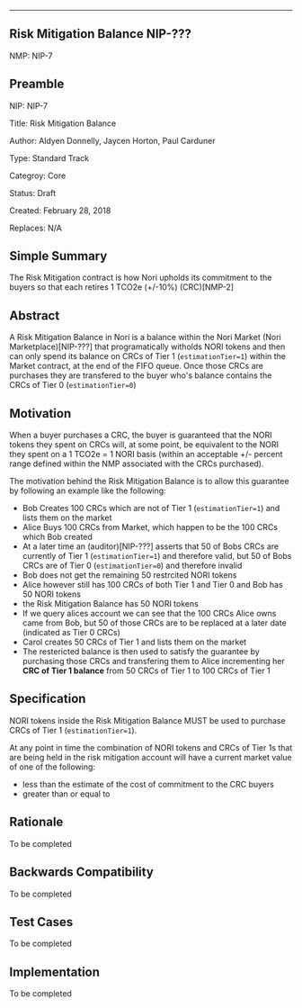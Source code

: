 ---------------------

## Risk Mitigation Balance NIP-???
  NMP: NIP-7
  
## Preamble

  NIP: NIP-7

  Title: Risk Mitigation Balance

  Author: Aldyen Donnelly, Jaycen Horton, Paul Carduner

  Type: Standard Track

  Categroy: Core

  Status: Draft

  Created: February 28, 2018

  Replaces: N/A

## Simple Summary
The Risk Mitigation contract is how Nori upholds its commitment to the buyers so that each retires 1 TCO2e (+/-10%) (CRC)[NMP-2]

## Abstract
A Risk Mitigation Balance in Nori is a balance within the Nori Market (Nori Marketplace)[NIP-???] that programatically witholds NORI tokens and then can only spend its balance on CRCs of Tier 1 (`estimationTier=1`) within the Market contract, at the end of the FIFO queue. Once those CRCs are purchases they are transfered to the buyer who's balance contains the CRCs of Tier 0 (`estimationTier=0`)

## Motivation
When a buyer purchases a CRC, the buyer is guaranteed that the NORI tokens they spent on CRCs will, at some point, be equivalent to the NORI they spent on a 1 TCO2e = 1 NORI basis (within an acceptable +/- percent range defined within the NMP associated with the CRCs purchased). 

The motivation behind the Risk Mitigation Balance is to allow this guarantee by following an example like the following:
- Bob Creates 100 CRCs which are not of Tier 1 (`estimationTier=1`) and lists them on the market
- Alice Buys 100 CRCs from Market, which happen to be the 100 CRCs which Bob created
- At a later time an (auditor)[NIP-???] asserts that 50 of Bobs CRCs are currently of Tier 1 (`estimationTier=1`) and therefore valid, but 50 of Bobs CRCs are of Tier 0 (`estimationTier=0`) and therefore invalid 
- Bob does not get the remaining 50 restrcited NORI tokens
- Alice however still has 100 CRCs of both Tier 1 and Tier 0 and Bob has 50 NORI tokens
- the Risk Mitigation Balance has 50 NORI tokens
- If we query alices account we can see that the 100 CRCs Alice owns came from Bob, but 50 of those CRCs are to be replaced at a later date (indicated as Tier 0 CRCs)
- Carol creates 50 CRCs of Tier 1 and lists them on the market
- The restericted balance is then used to satisfy the guarantee by purchasing those CRCs and transfering them to Alice incrementing her __CRC of Tier 1 balance__ from 50 CRCs of Tier 1 to 100 CRCs of Tier 1

## Specification
NORI tokens inside the Risk Mitigation Balance MUST be used to purchase CRCs of Tier 1 (`estimationTier=1`).

At any point in time the combination of NORI tokens and CRCs of Tier 1s that are being held in the risk mitigation account will have a current market value of one of the following:
* less than the estimate of the cost of commitment to the CRC buyers
* greater than or equal to 

## Rationale
To be completed 

## Backwards Compatibility
To be completed 

## Test Cases
To be completed

## Implementation
To be completed 
